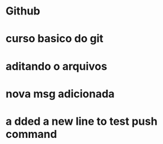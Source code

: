 # Github
# curso basico do git
# aditando o arquivos
# nova msg adicionada

# a dded a new line to test push command
